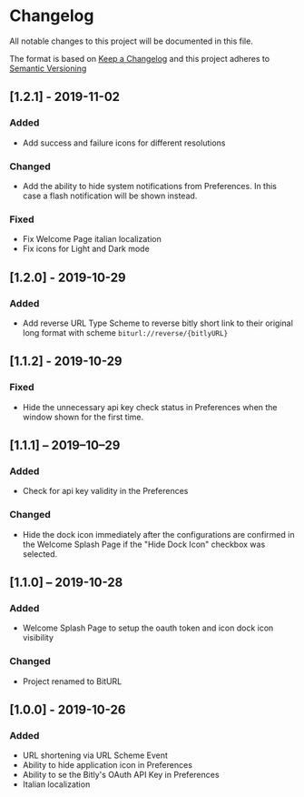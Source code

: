 # Changelog

All notable changes to this project will be documented in this file.

The format is based on [Keep a Changelog][homepage] and this project adheres to 
[Semantic Versioning][versioning]

[homepage]: https://keepachangelog.com/en/1.0.0/
[versioning]: https://semver.org/spec/v2.0.0.html

## [1.2.1] - 2019-11-02

### Added

- Add success and failure icons for different resolutions

### Changed

- Add the ability to hide system notifications from Preferences. In this case a flash notification will be shown instead.

### Fixed

- Fix Welcome Page italian localization
- Fix icons for Light and Dark mode

## [1.2.0] - 2019-10-29

### Added

- Add reverse URL Type Scheme to reverse bitly short link to their original long 
format with scheme `biturl://reverse/{bitlyURL}`

## [1.1.2] - 2019-10-29

### Fixed

- Hide the unnecessary api key check status in Preferences when the window shown 
for the first time. 

## [1.1.1] – 2019–10–29

### Added

- Check for api key validity in the Preferences

### Changed

- Hide the dock icon immediately after the configurations are confirmed in the 
Welcome Splash Page if the "Hide Dock Icon" checkbox was selected.

## [1.1.0] – 2019-10-28

### Added

- Welcome Splash Page to setup the oauth token and icon dock icon visibility

### Changed

- Project renamed to BitURL

## [1.0.0] - 2019-10-26

### Added

- URL shortening via URL Scheme Event
- Ability to hide application icon in Preferences
- Ability to se the Bitly's OAuth API Key in Preferences
- Italian localization
